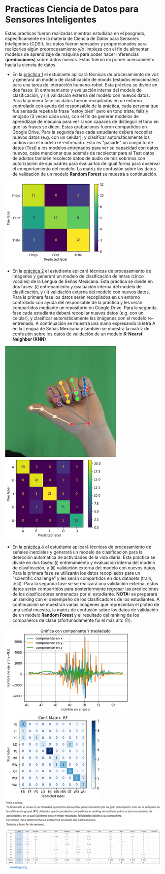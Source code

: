 # Practicas Ciencia de Datos para Sensores Inteligentes
Estas prácticas fueron realizadas mientras estudiaba en el posgrado, específicamente en la materia de Ciencia de Datos para Sensores Inteligentes (CDSI), los datos fueron sensados y proporcionados para realizarles algún preprocesamiento y/o limpieza con el fin de alimentar modelos de aprendizaje de máquina para poder hacer inferencias (**predicciones**) sobre datos nuevos. Estas fueron mi primer acercamiento hacia la ciencia de datos.

* En la [práctica 1](https://github.com/LuisGuillermoRL/Practicas_CDSI/blob/main/Pr%C3%A1ctica_de_Audio.ipynb) el estudiante aplicará técnicas de procesamiento de voz y generará un modelo de clasificación de moods (estados emocionales) para una tarea de interacción humano-robot. Esta práctica se divide en dos fases: (i) entrenamiento y evaluación interna del modelo de clasificación, y (ii) validación externa del modelo con nuevos datos. Para la primera fase los datos fueron recopilados en un entorno controlado con ayuda del  responsable de la práctica, cada persona que fue sensada repetía la frase "estoy bien" pero en tono triste, feliz y enojado (3 veces cada una), con el fin de generar modelos de aprendizaje de máquina para ver si son capaces de distinguir el tono en que las frases se dicen. Estas grabaciones fueron compartidos en Google Drive. Para la segunda fase cada estudiante deberá recopilar nuevos datos (e.g. con un celular), y clasificar automáticamente los audios con el modelo re-entrenado. Esto es "pasarle" un conjunto de datos (Test) a los modelos entrenados para ver su capacidad con datos nuevos, cabe mencionar que además de recolectar para el Test datos de adultos también recolecté datos de audio de mis sobrinos con autorización de sus padres para evaluarlos de igual forma para observar el comportamiento del modelo. La matriz de confusión sobre los datos de validación de un modelo **Random Forest** se muestra a continuación.

![Matriz de confusión Modelo RF](./imgs/pract1_rf.png)

* En la [práctica 2](https://github.com/LuisGuillermoRL/Practicas_CDSI/blob/main/Pr%C3%A1ctica_de_Se%C3%B1as.ipynb) el estudiante aplicará técnicas de procesamiento de imágenes y generará un modelo de clasificación de letras (cinco vocales) de la Lengua de Señas Mexicana. Esta práctica se divide en dos fases: (i) entrenamiento y evaluación interna del modelo de clasificación, y (ii) validación externa del modelo con nuevos datos. Para la primera fase los datos serán recopilados en un entorno controlado con ayuda del  responsable de la práctica y les serán compartidos mediante un repositorio en Google Drive. Para la segunda fase cada estudiante deberá recopilar nuevos datos (e.g. con un celular), y clasificar automáticamente las imágenes con el modelo re-entrenado. A continuación se muestra una mano expresando la letra A en la Lengua de Señas Mexicana y también se muestra la matriz de confusión sobre los datos de validación de un modelo **K-Nearst Neighbor (KNN)**

![Mano  muestra](./imgs/pract2_img1.png)![Matriz de confusión Modelo KNN](./imgs/pract2_img2.png)

* En la [práctica 4](https://github.com/LuisGuillermoRL/Practicas_CDSI/blob/main/C_Pr%C3%A1ctica_Se%C3%B1as_Inerciales.ipynb) el estudiante aplicará técnicas de procesamiento de señales inerciales y generará un modelo de clasificación para la detección automática de actividades de la vida diaria. Esta práctica se divide en dos fases: (i) entrenamiento y evaluación interna del modelo de clasificación, y (ii) validación externa del modelo con nuevos datos. Para la primera fase se utilizarán los datos recopilados para un "scientific challenge" y les serán compartidos en dos datasets (train, test). Para la segunda fase se se realizará una validación externa, estos datos serán compartidos para posteriormente regresar las predicciones de los clasificadores entrenados por el estudiante. **NOTA:** se preparará un ranking con el desempeño de los clasificadores de los estudiantes. A continuación se muestran varias imágenes que representan el ploteo de una señal muestra, la matriz de confusión sobre los datos de validación de un modelo **Random Forest** y el resultado del ranking de los compañeros de clase (afortunadamente fuí el más alto :astonished:).

![Muestra de señal](./imgs/pract4_desp.png)![Matriz de confusión Modelo RF](./imgs/pract4_rf.png)
![Resultados en la clasificación de actividades](./imgs/pract4_res.png)
